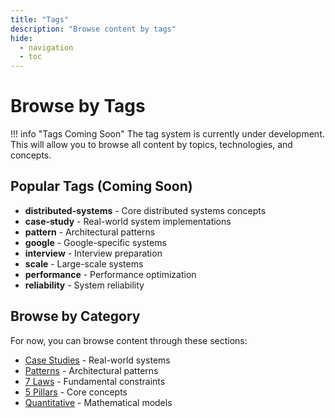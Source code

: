 ```yaml
---
title: "Tags"
description: "Browse content by tags"
hide:
  - navigation
  - toc
---
```


# Browse by Tags

!!! info "Tags Coming Soon"
    The tag system is currently under development. This will allow you to browse all content by topics, technologies, and concepts.

## Popular Tags (Coming Soon)

- **distributed-systems** - Core distributed systems concepts
- **case-study** - Real-world system implementations
- **pattern** - Architectural patterns
- **google** - Google-specific systems
- **interview** - Interview preparation
- **scale** - Large-scale systems
- **performance** - Performance optimization
- **reliability** - System reliability

## Browse by Category

For now, you can browse content through these sections:

- [Case Studies](../architects-handbook/case-studies/index.md) - Real-world systems
- [Patterns](../pattern-library/index.md) - Architectural patterns
- [7 Laws](../core-principles/laws/index.md) - Fundamental constraints
- [5 Pillars](../core-principles/pillars/index.md) - Core concepts
- [Quantitative](../architects-handbook/quantitative-analysis/index.md) - Mathematical models